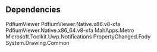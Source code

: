 ## Dependencies

PdfiumViewer
PdfiumViewer.Native.x86.v8-xfa
PdfiumViewer.Native.x86_64.v8-xfa
MahApps.Metro
Microsoft.Toolkit.Uwp.Notifications
PropertyChanged.Fody
System.Drawing.Common
